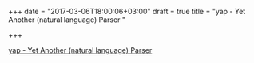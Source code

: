 +++
date = "2017-03-06T18:00:06+03:00"
draft = true
title = "yap - Yet Another (natural language) Parser "

+++

<p><a href="https://t.co/E9LtVu4nxf">yap - Yet Another (natural language) Parser </a></p>

